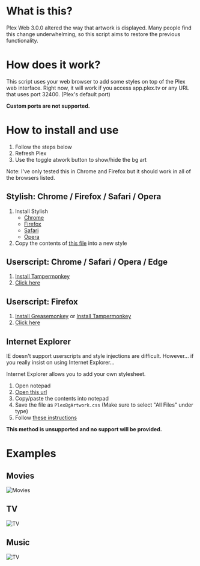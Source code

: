 # What is this?
Plex Web 3.0.0 altered the way that artwork is displayed. Many people find this change underwhelming, so this script aims to restore the previous functionality.

# How does it work?
This script uses your web browser to add some styles on top of the Plex web interface. Right now, it will work if you access app.plex.tv or any URL that uses port 32400. (Plex's default port)

**Custom ports are not supported.**

# How to install and use
1. Follow the steps below
2. Refresh Plex
3. Use the toggle atwork button to show/hide the bg art

Note: I've only tested this in Chrome and Firefox but it should work in all of the browsers listed.

## Stylish: Chrome / Firefox / Safari / Opera
1. Install Stylish
	- [Chrome](https://chrome.google.com/webstore/detail/stylish/fjnbnpbmkenffdnngjfgmeleoegfcffe)
	- [Firefox](https://addons.mozilla.org/en-US/firefox/addon/stylish/)
	- [Safari](http://sobolev.us/stylish)
	- [Opera](https://addons.opera.com/en/extensions/details/stylish/)
1. Copy the contents of [this file](https://raw.githubusercontent.com/uzegonemad/plexbgartwork/master/plexbgartwork.css) into a new style

## Userscript: Chrome / Safari / Opera / Edge
1. [Install Tampermonkey](https://tampermonkey.net)
1. [Click here](https://raw.githubusercontent.com/uzegonemad/plexbgartwork/master/plexbgartwork.user.js)

## Userscript: Firefox
1. [Install Greasemonkey](https://addons.mozilla.org/en-US/firefox/addon/greasemonkey/) or [Install Tampermonkey](https://tampermonkey.net)
1. [Click here](https://raw.githubusercontent.com/uzegonemad/plexbgartwork/master/plexbgartwork.user.js)

## Internet Explorer
IE doesn't support userscripts and style injections are difficult. However... if you really insist on using Internet Explorer...

Internet Explorer allows you to add your own stylesheet.

1. Open notepad
1. [Open this url](https://raw.githubusercontent.com/uzegonemad/plexbgartwork/master/plexbgartwork.css)
1. Copy/paste the contents into notepad
1. Save the file as `PlexBgArtwork.css` (Make sure to select "All Files" under type)
1. Follow [these instructions](https://www.itsupportguides.com/computer-accessibility/how-to-use-a-custom-style-sheet-css-with-internet-explorer/)

**This method is unsupported and no support will be provided.**

# Examples

## Movies
![Movies](https://raw.githubusercontent.com/uzegonemad/plexbgartwork/master/screenshots/movie.jpg)

## TV
![TV](https://raw.githubusercontent.com/uzegonemad/plexbgartwork/master/screenshots/tv.jpg)

## Music
![TV](https://raw.githubusercontent.com/uzegonemad/plexbgartwork/master/screenshots/music.jpg)
